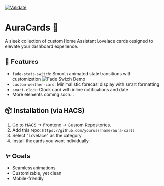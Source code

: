 [![Validate](https://github.com/danhajduk/aura-cards/actions/workflows/validate.yaml/badge.svg)](https://github.com/danhajduk/aura-cards/actions/workflows/validate.yaml)
# AuraCards 🌈
A sleek collection of custom Home Assistant Lovelace cards designed to elevate your dashboard experience.

## 🌟 Features
- `fade-state-switch`: Smooth animated state transitions with customization
![Fade Switch Demo](fade-switch-demo.gif)
- `custom-weather-card`: Minimalistic forecast display with smart formatting
- `smart-clock`: Clock card with inline notifications and date
- More elements coming soon...

## 📦 Installation (via HACS)
1. Go to HACS → Frontend → Custom Repositories.
2. Add this repo: `https://github.com/yourusername/aura-cards`
3. Select "Lovelace" as the category.
4. Install the cards you want individually.

## ✨ Goals
- Seamless animations
- Customizable, yet clean
- Mobile-friendly
